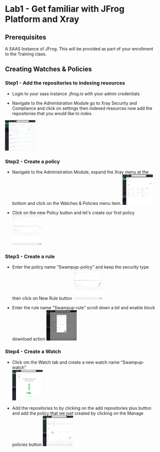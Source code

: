 # Lab1 - Get familiar with JFrog Platform and Xray

## Prerequisites
A SAAS Instance of JFrog. This will be provided as part of your enrollment to the Training class.

## Creating Watches & Policies

### Step1 - Add the repositories to indexing resources

- Login to your saas instance <XXXXX>.jfrog.io with  your admin credentials

- Navigate to the Administration Module go to Xray Security and Compliance and click on settings then indexed resources now add the repositories that you would like to index.
 
 <img src="/SU-201 Intro to DevSecOps with JFrog Xray/Lab1/images/8.gif" alt="Watches & Policies tab" style="height: 100px; width:100px;"/>

### Step2 - Create a policy 

- Navigate to the Administration Module, expand the Xray menu at the bottom and click on the Watches & Policies menu item.
  <img src="/SU-201 Intro to DevSecOps with JFrog Xray/Lab1/images/1.png" alt="Watches & Policies tab" style="height: 100px; width:100px;"/>
  
- Click on the new Policy button and let's create our first policy
  <img src="/SU-201 Intro to DevSecOps with JFrog Xray/Lab1/images/2.png" alt="New Policy" style="height: 100px; width:100px;"/>

### Step3 - Create a rule

- Enter the policy name “Swampup-policy” and keep the security type then click on New Rule button
  <img src="/SU-201 Intro to DevSecOps with JFrog Xray/Lab1/images/3.png" alt="New rule" style="height: 100px; width:100px;"/>

- Enter the rule name "Swampup-rule" scroll down a bit and enable block download action
  <img src="/SU-201 Intro to DevSecOps with JFrog Xray/Lab1/images/4.gif" alt="Rule configuration" style="height: 100px; width:100px;"/>

### Step4 - Create a Watch

-  Click om the Watch tab and create a new watch name “Swampup-watch”  
   <img src="/SU-201 Intro to DevSecOps with JFrog Xray/Lab1/images/5.png" alt="Create a watch" style="height: 100px; width:100px;"/>
   
-  Add the repositories to by clicking on the add repositories plus button and add the policy that we just created by clicking on the Manage policies button 
   <img src="/SU-201 Intro to DevSecOps with JFrog Xray/Lab1/images/6.png" alt="mame the repo" style="height: 100px; width:100px;"/>

